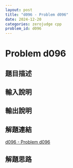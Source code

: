 ```yaml
---
layout: post
title: "d096 - Problem d096"
date: 2024-12-20
categories: zerojudge cpp
problem_id: d096
---
```


# Problem d096

## 題目描述



## 輸入說明



## 輸出說明



## 解題連結

[d096 - Problem d096](https://zerojudge.tw/ShowProblem?problemid=d096)

## 解題思路

